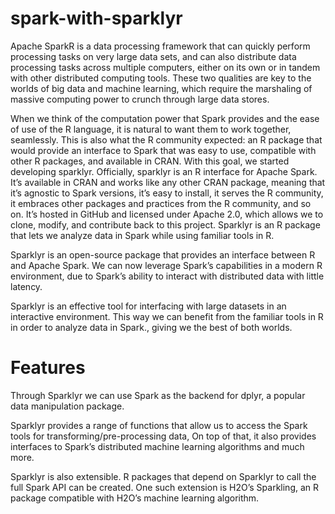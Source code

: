# spark-with-sparklyr

Apache SparkR is a data processing framework that can quickly perform processing tasks on very large data sets, and can also distribute data processing tasks across multiple computers, either on its own or in tandem with other distributed computing tools. These two qualities are key to the worlds of big data and machine learning, which require the marshaling of massive computing power to crunch through large data stores.


When we think of the computation power that Spark provides and the ease of use of the R language, it is natural to want them to work together, seamlessly. This is also what the R community expected: an R package that would provide an interface to Spark that was easy to use, compatible with other R packages, and available in CRAN. With this goal, we started developing sparklyr.
Officially, sparklyr is an R interface for Apache Spark. It’s available in CRAN and works like any other CRAN package, meaning that it’s agnostic to Spark versions, it’s easy to install, it serves the R community, it embraces other packages and practices from the R community, and so on. It’s hosted in GitHub and licensed under Apache 2.0, which allows we to clone, modify, and contribute back to this project.
Sparklyr is an R package that lets we analyze data in Spark while using familiar tools in R.
 
Sparklyr is an open-source package that provides an interface between R and Apache Spark. We can now leverage Spark’s capabilities in a modern R environment, due to Spark’s ability to interact with distributed data with little latency. 

Sparklyr is an effective tool for interfacing with large datasets in an interactive environment. This way we can benefit from the familiar tools in R in order to analyze data in Spark., giving we the best of both worlds.

# Features

Through Sparklyr we can use Spark as the backend for dplyr, a popular data manipulation package.

Sparklyr provides a range of functions that allow us to access the Spark tools for transforming/pre-processing data, On top of that, it also provides interfaces to Spark’s distributed machine learning algorithms and much more.

Sparklyr is also extensible. R packages that depend on Sparklyr to call the full Spark API can be created. One such extension is H2O’s Sparkling, an R package compatible with H2O’s machine learning algorithm.

